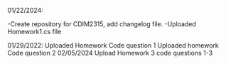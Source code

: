 01/22/2024: 

-Create repository for CDIM2315, add changelog file.
-Uploaded Homework1.cs file

01/29/2022:
Uploaded Homework Code question 1
Uploaded homework Code question 2
02/05/2024
Upload Homework 3 code questions 1-3
